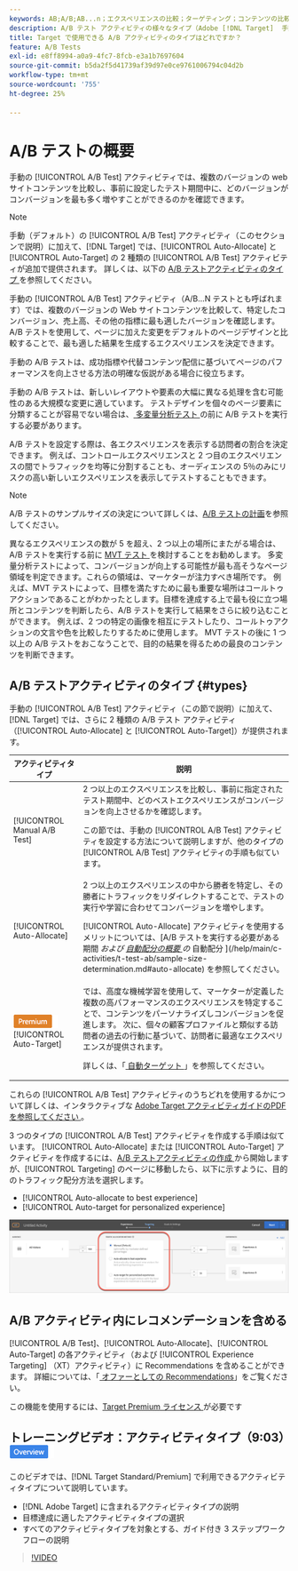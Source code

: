 ```yaml
---
keywords: AB;A/B;AB...n；エクスペリエンスの比較；ターゲティング；コンテンツの比較；自動ターゲット；自動配分
description: A/B テスト アクティビティの様々なタイプ（Adobe [!DNL Target]  手動、自動配分、自動ターゲット）について説明します。 自分に合ったものを選びなさい。
title: Target で使用できる A/B アクティビティのタイプはどれですか？
feature: A/B Tests
exl-id: e8ff8994-a0a9-4fc7-8fcb-e3a1b7697604
source-git-commit: b5da2f5d41739af39d97e0ce9761006794c04d2b
workflow-type: tm+mt
source-wordcount: '755'
ht-degree: 25%

---
```


# A/B テストの概要

手動の [!UICONTROL A/B Test] アクティビティでは、複数のバージョンの web サイトコンテンツを比較し、事前に設定したテスト期間中に、どのバージョンがコンバージョンを最も多く増やすことができるのかを確認できます。

>[!NOTE]
>
>手動（デフォルト）の [!UICONTROL A/B Test] アクティビティ（このセクションで説明）に加えて、[!DNL Target] では、[!UICONTROL Auto-Allocate] と [!UICONTROL Auto-Target] の 2 種類の [!UICONTROL A/B Test] アクティビティが追加で提供されます。 詳しくは、以下の [A/B テストアクティビティのタイプ ](#types) を参照してください。

手動の [!UICONTROL A/B Test] アクティビティ（A/B...N テストとも呼ばれます）では、複数のバージョンの Web サイトコンテンツを比較して、特定したコンバージョン、売上高、その他の指標に最も適したバージョンを確認します。 A/B テストを使用して、ページに加えた変更をデフォルトのページデザインと比較することで、最も適した結果を生成するエクスペリエンスを決定できます。

手動の A/B テストは、成功指標や代替コンテンツ配信に基づいてページのパフォーマンスを向上させる方法の明確な仮説がある場合に役立ちます。

手動の A/B テストは、新しいレイアウトや要素の大幅に異なる処理を含む可能性のある大規模な変更に適しています。 テストデザインを個々のページ要素に分類することが容易でない場合は、[ 多変量分析テスト ](/help/main/c-activities/c-multivariate-testing/multivariate-testing.md) の前に A/B テストを実行する必要があります。

A/B テストを設定する際は、各エクスペリエンスを表示する訪問者の割合を決定できます。 例えば、コントロールエクスペリエンスと 2 つ目のエクスペリエンスの間でトラフィックを均等に分割することも、オーディエンスの 5％のみにリスクの高い新しいエクスペリエンスを表示してテストすることもできます。

>[!NOTE]
>
>A/B テストのサンプルサイズの決定について詳しくは、[A/B テストの計画](/help/main/c-activities/t-test-ab/sample-size-determination.md)を参照してください。

異なるエクスペリエンスの数が 5 を超え、2 つ以上の場所にまたがる場合は、A/B テストを実行する前に [MVT テスト ](/help/main/c-activities/c-multivariate-testing/multivariate-testing.md) を検討することをお勧めします。 多変量分析テストによって、コンバージョンが向上する可能性が最も高そうなページ領域を判定できます。これらの領域は、マーケターが注力すべき場所です。 例えば、MVT テストによって、目標を満たすために最も重要な場所はコールトゥアクションであることがわかったとします。目標を達成する上で最も役に立つ場所とコンテンツを判断したら、A/B テストを実行して結果をさらに絞り込むことができます。 例えば、2 つの特定の画像を相互にテストしたり、コールトゥアクションの文言や色を比較したりするために使用します。 MVT テストの後に 1 つ以上の A/B テストをおこなうことで、目的の結果を得るための最良のコンテンツを判断できます。

## A/B テストアクティビティのタイプ {#types}

手動の [!UICONTROL A/B Test] アクティビティ（この節で説明）に加えて、[!DNL Target] では、さらに 2 種類の A/B テスト アクティビティ（[!UICONTROL Auto-Allocate] と [!UICONTROL Auto-Target]）が提供されます。

| アクティビティタイプ | 説明 |
| --- | --- |
| [!UICONTROL Manual A/B Test] | 2 つ以上のエクスペリエンスを比較し、事前に指定されたテスト期間中、どのベストエクスペリエンスがコンバージョンを向上させるかを確認します。<P>この節では、手動の [!UICONTROL A/B Test] アクティビティを設定する方法について説明しますが、他のタイプの [!UICONTROL A/B Test] アクティビティの手順も似ています。 |
| [!UICONTROL Auto-Allocate] | 2 つ以上のエクスペリエンスの中から勝者を特定し、その勝者にトラフィックをリダイレクトすることで、テストの実行や学習に合わせてコンバージョンを増やします。<P>[!UICONTROL Auto-Allocate] アクティビティを使用するメリットについては、[A/B テストを実行する必要がある期間 *および [ 自動配分の概要 ](/help/main/c-activities/automated-traffic-allocation/automated-traffic-allocation.md) の* 自動配分 ](/help/main/c-activities/t-test-ab/sample-size-determination.md#auto-allocate) を参照してください。 |
| ![Premium バッジ ](/help/main/assets/premium.png) [!UICONTROL Auto-Target] | では、高度な機械学習を使用して、マーケターが定義した複数の高パフォーマンスのエクスペリエンスを特定することで、コンテンツをパーソナライズしコンバージョンを促進します。 次に、個々の顧客プロファイルと類似する訪問者の過去の行動に基づいて、訪問者に最適なエクスペリエンスが提供されます。<P>詳しくは、「[ 自動ターゲット ](/help/main/c-activities/auto-target/auto-target-to-optimize.md)」を参照してください。 |

これらの [!UICONTROL A/B Test] アクティビティのうちどれを使用するかについて詳しくは、インタラクティブな [Adobe Target アクティビティガイドのPDFを参照してください ](/help/main/c-activities/target-activities-guide.md)。

3 つのタイプの [!UICONTROL A/B Test] アクティビティを作成する手順は似ています。 [!UICONTROL Auto-Allocate] または [!UICONTROL Auto-Target] アクティビティを作成するには、[A/B テストアクティビティの作成 ](/help/main/c-activities/t-test-ab/t-test-create-ab/test-create-ab.md) から開始しますが、[!UICONTROL Targeting] のページに移動したら、以下に示すように、目的のトラフィック配分方法を選択します。

* [!UICONTROL Auto-allocate to best experience]
* [!UICONTROL Auto-target for personalized experience]

![ トラフィック配分方法の設定 ](/help/main/c-activities/t-test-ab/t-test-create-ab/assets/traffic-allocation-method.png)

## A/B アクティビティ内にレコメンデーションを含める

[!UICONTROL A/B Test]、[!UICONTROL Auto-Allocate]、[!UICONTROL Auto-Target] の各アクティビティ（および [!UICONTROL Experience Targeting] （XT）アクティビティ）に Recommendations を含めることができます。 詳細については、「[ オファーとしての Recommendations](/help/main/c-recommendations/recommendations-as-an-offer.md)」をご覧ください。

この機能を使用するには、[Target Premium ライセンス ](/help/main/c-intro/intro.md#premium) が必要です

## トレーニングビデオ：アクティビティタイプ（9:03）![概要バッジ](/help/main/assets/overview.png)

このビデオでは、[!DNL Target Standard/Premium] で利用できるアクティビティタイプについて説明しています。

* [!DNL Adobe Target] に含まれるアクティビティタイプの説明
* 目標達成に適したアクティビティタイプの選択
* すべてのアクティビティタイプを対象とする、ガイド付き 3 ステップワークフローの説明

>[!VIDEO](https://video.tv.adobe.com/v/17386)
